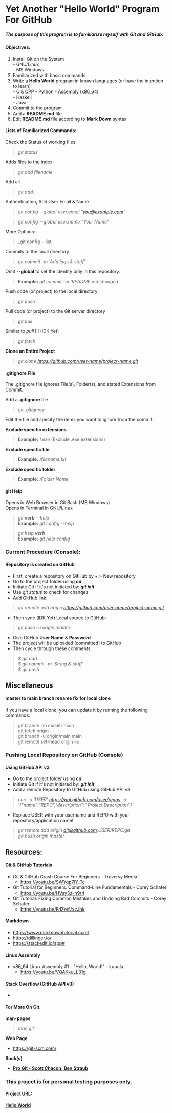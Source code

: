 # Yet Another "Hello World" Program For GitHub

##### The purpose of this program is to familiarize myself with Git and GitHub.

#### Objectives:  
01. Install Git on the System  
          - GNU/Linux  
          - MS Windows
02. Familiarized with basic commands
03. Write a **Hello World** program in known languages (or have the intention to learn)    
          - C & CPP
          - Python
          - Assembly (x86_64)  
          - Haskell  
          - Java  
04. Commit to the program
05. Add a **README.md** file
06. Edit **README.md** file according to **Mark Down** syntax

#### Lists of Familiarized Commands:

Check the Status of working files
>_git status_  

Adds files to the index
>_git add filename_  

Add all
>_git add ._

Authentication, Add User Email & Name
>_git config --global user.email "you@example.com"_

>_git config --global user.name "Your Name"_

More Options:
>_git config --list

Commits to the local directory
> _git commit -m 'Add logs & stuff'_

Omit **--global** to set the identity only in this repository.
>**Example:** _git commit -m 'README.md changed'_  

Push code (or project) to the local directory
>_git push_  

Pull code (or project) to the Git server directory
>_git pull_  

Similar to _pull_ !!! (IDK Yet)
>_git fetch_  

**Clone an Entire Project**
>_git clone https://github.com/user-name/project-name.git_  

#### .gitignore File
The .gitignore file ignores File(s), Folder(s), and stated Extensions from Commit.  

Add a **.gitignore** file
>_git .gitignore_

Edit the file and specify the items you want to ignore from the commit.  

**Exclude specific extensions**  
>**Example:** _*.exe_  (Exclude .exe extensions)  

**Exclude specific file**  
>**Example:** _/filename.txt_  

**Exclude specific folder**  
>**Example:** _/Folder Name_  

#### git Help  
Opens in Web Browser in Git Bash (MS Windows)  
Opens in Terminal in GNU/Linux  
>_git **verb** --help_  
**Example:** _git config --help_  

>_git help **verb**_  
**Example:** _git help config_  

### Current Procedure (Console):  

#### Repository is created on GitHub  
- First, create a repository on GitHub by + > New repository
- Go to the project folder using **_cd_**  
- Initiate Git if it's not initiated by: **_git init_**
- Use _git status_ to check for changes   
- Add GitHub link:  
>_git remote add origin https://github.com/user-name/project-name.git_  
- Then sync (IDK Yet) Local source to GitHub:  
>_git push -u origin master_  
- Give GitHub **User Name** & **Password**  
- The project will be uploaded (committed) to GitHub  
- Then cycle through these comments:  
>_$ git add ._  
>_$ git commit -m 'String & stuff'_  
>_$ git push_  


## Miscellaneous
#### **master** to **main** branch rename fix for local clone
If you have a local clone, you can update it by running the following commands.

> git branch -m master main  
> git fetch origin  
> git branch -u origin/main main  
> git remote set-head origin -a

### Pushing Local Repository on GitHub (Console)  
#### Using GitHub API v3

- Go to the project folder using **_cd_**  
- Initiate Git if it's not initiated by: **_git init_**  
- Add a remote Repository to GitHub using GitHub API v3
>_curl -u 'USER' https://api.github.com/user/repos -d '{"name":"REPO","description":" Project Description"}'_  
- Replace USER with your username and REPO with your repository/application name!
>_git remote add origin git@github.com:USER/REPO.git_  
>_git push origin master_


## Resources:
#### Git & GitHub Tutorials  
- Git & GitHub Crash Course For Beginners - Traversy Media  
  - https://youtu.be/SWYqp7iY_Tc  
- Git Tutorial for Beginners: Command-Line Fundamentals - Corey Schafer  
  - https://youtu.be/HVsySz-h9r4  
- Git Tutorial: Fixing Common Mistakes and Undoing Bad Commits - Corey Schafer  
  - https://youtu.be/FdZecVxzJbk  
#### Markdown  
- https://www.markdowntutorial.com/  
- https://dillinger.io/    
- https://stackedit.io/app#  
#### Linux Assembly  
- x86_64 Linux Assembly #1 - "Hello, World!" - kupala
  - https://youtu.be/VQAKkuLL31g  

#### Stack Overflow (GitHub API v3)
-

#### For More On Git:
**man-pages**  
>_man git_  

**Web Page**  
- https://git-scm.com/

**Book(s)**
- [**Pro Git - Scott Chacon; Ben Straub**](https://git-scm.com/book/en/v2)  

### This project is for personal testing purposes only.

#### Project URL:
[**Hello World**](https://github.com/mh1011/hello-world)
